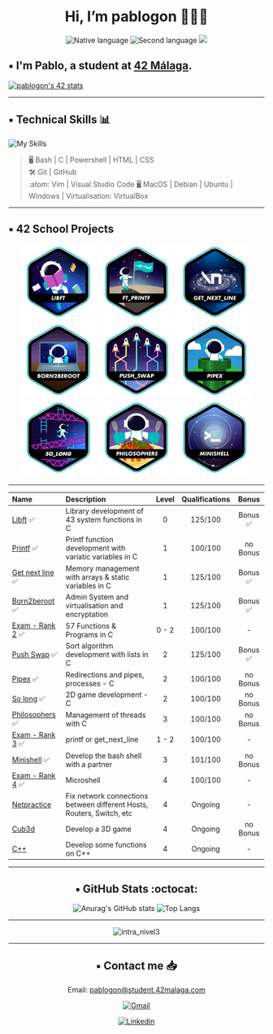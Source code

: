 <h1 align="center"> Hi, I’m pablogon 👨🏽‍💻</h1>

<p align="center">
        <img src="https://img.shields.io/badge/Nat-🇪🇸-%23aaaaaa.svg?style=flat" alt="Native language"/>
        <img src="https://img.shields.io/badge/B1-🇬🇧-%23aaaaaa.svg?style=flat" alt="Second language"/>
        <img src="https://komarev.com/ghpvc/?username=pablooglez&style=flat&color=blue"></a>
</p>

## ▪️ I'm Pablo, a student at [42 Málaga](https://www.42malaga.com/).

[![pablogon's 42 stats](https://badge.mediaplus.ma/binary/pablogon)](https://github.com/oakoudad/badge42)

---

## ▪️ Technical Skills 📊

![My Skills](https://skillicons.dev/icons?i=powershell,c,bash,vim,vscode,git,html,css,github)

> :desktop_computer: Bash | C | Powershell | HTML | CSS   
> :hammer_and_wrench:  Git | GitHub  
> :atom: Vim | Visual Studio Code
> :desktop_computer: MacOS | Debian | Ubuntu | Windows | Virtualisation: VirtualBox


---

## ▪️ 42 School Projects 

<div align="center">

<a href="https://github.com/pablooglez/Libft">![42 Badge](https://github.com/mcombeau/mcombeau/blob/main/42_badges/libfte.png)</a>
<a href="https://github.com/pablooglez/Ft_Printf">![42 Badge](https://github.com/mcombeau/mcombeau/blob/main/42_badges/ft_printfe.png)</a>
<a href="https://github.com/pablooglez/Get_next_line">![42 Badge](https://github.com/mcombeau/mcombeau/blob/main/42_badges/get_next_linee.png)</a>
<a href="https://github.com/pablooglez/Born2beroot">![42 Badge](https://github.com/mcombeau/mcombeau/blob/main/42_badges/born2beroote.png)</a>
<a href="https://github.com/pablooglez/Push_Swap">![42 Badge](https://github.com/mcombeau/mcombeau/blob/main/42_badges/push_swape.png)</a>
<a href="https://github.com/pablooglez/Pipex">![42 Badge](https://github.com/mcombeau/mcombeau/blob/main/42_badges/pipexe.png)</a>
<a href="https://github.com/pablooglez/So_Long">![42 Badge](https://github.com/mcombeau/mcombeau/blob/main/42_badges/so_longe.png)</a>
<a href="https://github.com/pablooglez/Philosophers">![42 Badge](https://github.com/mcombeau/mcombeau/blob/main/42_badges/philosopherse.png)</a>
<a href="https://github.com/pablooglez/Minishell">![42 Badge](https://github.com/mcombeau/mcombeau/blob/main/42_badges/minishelle.png)</a>

---

|	Name                                               |	Description                                    | Level | Qualifications | Bonus |
|:--------------------------------------------------|:----------------------------------------------|:-----:|:----------------:|:----------------:|
|	[Libft](https://github.com/pablooglez/Libft) ✅ |  Library development of 43 system functions in C      | 0 | 125/100 | Bonus ✅ |
| [Printf](https://github.com/pablooglez/ft_printf) ✅ | Printf function development with variatic variables in C | 1 | 100/100 | no Bonus |
| [Get next line](https://github.com/pablooglez/Get_next_line) ✅ | Memory management with arrays & static variables in C | 1 | 125/100 | Bonus ✅ |
| [Born2beroot](https://github.com/pablooglez/Born2beroot) ✅ | Admin System and virtualisation and encryptation| 1 | 125/100 | Bonus ✅ |
| [Exam - Rank 2]() ✅ | 57 Functions & Programs in C | 0 - 2 | 100/100 | - |
| [Push Swap](https://github.com/pablooglez/Push_Swap) ✅ | Sort algorithm development with lists in C | 2 | 125/100 | Bonus ✅ |
| [Pipex](https://github.com/pablooglez/Pipex) ✅ | Redirections and pipes, processes - C | 2 | 100/100 | no Bonus | 
| [So long](https://github.com/pablooglez/So_long) ✅ | 2D game development - C | 2 | 100/100 | no Bonus | 
| [Philosophers](https://github.com/pablooglez/Philosophers) ✅ | Management of threads with C | 3 | 100/100 | no Bonus |
| [Exam - Rank 3]() ✅ | printf or get_next_line | 1 - 2 | 100/100 | - | 
| [Minishell](https://github.com/pablooglez/Minishell) ✅ | Develop the bash shell with a partner | 3 | 101/100 | no Bonus |
| [Exam - Rank 4]() ✅ | Microshell | 4 | 100/100 | - |
| [Netpractice]() | Fix network connections between different Hosts, Routers, Switch, etc | 4 | Ongoing | - |
| [Cub3d]()  | Develop a 3D game | 4 | Ongoing | no Bonus |
| [C++]()  | Develop some functions on C++ | 4 | Ongoing | - |

---

## ▪️ GitHub Stats :octocat:

<div align="center">

![Anurag's GitHub stats](https://github-readme-stats.vercel.app/api?username=pablooglez&show_icons=true&theme=holi&rank_icon=github) ![Top Langs](https://github-readme-stats.vercel.app/api/top-langs/?username=pablooglez&layout=compact&theme=holi)

</div>

---

![intra_nivel3](https://github.com/Sheifc/Sheifc/assets/115345487/c96e118c-c9bb-4334-a2c4-bbaf103fc1c0)

---

## ▪️ Contact me 📥

Email: pablogon@student.42malaga.com

<a href='mailto:pablogon@student.42malaga.com' target="_blank"><img alt='Gmail' src='https://img.shields.io/badge/Gmail-100000?style=flat&logo=Gmail&logoColor=white&labelColor=EA4335&color=EA4335'/></a>
</a>

<a href='https://www.linkedin.com/in/pablooglez/' target="_blank"><img alt='Linkedin' src='https://img.shields.io/badge/LinkedIn-100000?style=flat&logo=Linkedin&logoColor=white&labelColor=0A66C2&color=0A66C2'/></a>
</a>
